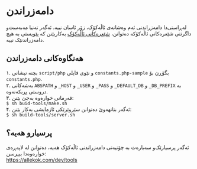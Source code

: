 # دامەزراندن
لەڕاستی‌دا دامەزراندنی ئەم وەشانەی ئاڵەکۆک، زۆر ئاسان نییە. ئەگەر تەنیا مەبەست‌و داگرتنی شێعرەکانی ئاڵەکۆکە دەتوانن، 
[شێعرەکانی ئاڵەکۆک](https://github.com/allekok/allekok-poems) 
بەکاربێنن کە پێویستی بە هیچ دامەزراندنێک نییە.

## هەنگاوەکانی دامەزراندن
۱. بچنە نیشانی `script/php` و نێوی فایلی `constants.php-sample` بگۆڕن بۆ
`constants.php`.  
۲. بەشەکانی `ABSPATH` و `_HOST` و `_USER` و `_PASS` و `_DEFAULT_DB` و
`_DB_PREFIX` بە دروستی پڕبکەنەوە.  
۳. فەرمانی خوارەوە بەجێ بێنن:  
`$ sh buid-tools/make.sh`  
۴. ئەگەر بتانهەوێ دەتوانن سێروێرێکی ئازمایشی بەکار بێنن:  
`$ sh build-tools/server.sh`  

## پرسیارو هەیە؟
ئەگەر پرسیارێک‌و سەبارەت بە چۆنیەتی دامەزراندنی ئاڵەکۆک هەیە، دەتوانن لە لاپەڕەی 
خوارەوەدا بیپرسن:  
https://allekok.com/dev/tools
